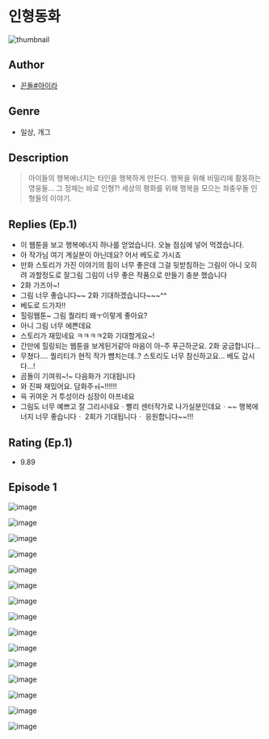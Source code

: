 # 인형동화
![thumbnail](https://image-comic.pstatic.net/user_contents_data/challenge_comic/2023/05/23/326135/upload_3544675097073170022_480x623.jpeg)

## Author
- [꼰돌#아이라](https://comic.naver.com/artistTitle?id=326135)

## Genre
- 일상, 개그

## Description
> 아이들의 행복에너지는 타인을 행복하게 만든다. 행복을 위해 비밀리에 활동하는 영웅들... 그 정체는 바로 인형?! 세상의 평화를 위해 행복을 모으는 좌충우돌 인형들의 이야기.

## Replies (Ep.1)
- 이 웹툰을 보고 행복에너지 하나를 얻었습니다. 오늘 점심에 넣어 먹겠습니다.
- 아 작가님 여기 계실분이 아닌데요? 어서 베도로 가시죠
- 만화 스토리가 가진 이야기의 힘이 너무 좋은데 그걸 뒷받침하는 그림이 아니 오히려 과할정도로 잘그림 그림이 너무 좋은 작품으로 만들기 충분 했습니다
- 2화 가즈아~!
- 그림 너무 좋습니다~~ 2화 기대하겠습니다~~~^^
- 베도로 드가자!!
- 힐링웹툰~ 그림 퀄리티 왜ㅜ이렇게 좋아요?
- 아니 그림 너무 에쁜데요
- 스토리가 재밌네요 ㅋㅋㅋㅋ2화 기대할게요~!
- 간만에 힐링되는 웹툰을 보게된거같아 마음이 아-주 푸근하군요. 2화 궁금합니다...
- 무쳤다.... 퀄리티가 현직 작가 뺨치는데..? 스토리도 너무 참신하고요... 베도 갑시다...!
- 곰돌이 기여워~!~ 다음화가 기대됩니다
- 와 진짜 재밌어요. 담화주ㅝ~!!!!!!
- 윽 귀여운 거 투성이라 심장이 아프네요
- 그림도 너무 예쁘고 잘 그리시네요ㆍ빨리 센터작가로 나가실분인데요ㆍ~~ 행복에너지 너무 좋습니다ㆍ 2회가 기대됩니다ㆍ 응원합니다~~!!!

## Rating (Ep.1)
- 9.89

## Episode 1
![image](https://image-comic.pstatic.net/user_contents_data/challenge_comic/2023/05/23/326135/upload_7004617385435281717.jpeg)

![image](https://image-comic.pstatic.net/user_contents_data/challenge_comic/2023/05/23/326135/upload_7364853445777569635.jpeg)

![image](https://image-comic.pstatic.net/user_contents_data/challenge_comic/2023/05/23/326135/upload_7363445001447236918.jpeg)

![image](https://image-comic.pstatic.net/user_contents_data/challenge_comic/2023/05/23/326135/upload_4135768329634931250.jpeg)

![image](https://image-comic.pstatic.net/user_contents_data/challenge_comic/2023/05/23/326135/upload_3919600838987833958.jpeg)

![image](https://image-comic.pstatic.net/user_contents_data/challenge_comic/2023/05/23/326135/upload_4050482506992214374.jpeg)

![image](https://image-comic.pstatic.net/user_contents_data/challenge_comic/2023/05/23/326135/upload_3486121699680008292.jpeg)

![image](https://image-comic.pstatic.net/user_contents_data/challenge_comic/2023/05/23/326135/upload_3630858094746034744.jpeg)

![image](https://image-comic.pstatic.net/user_contents_data/challenge_comic/2023/05/23/326135/upload_3906980644527694901.jpeg)

![image](https://image-comic.pstatic.net/user_contents_data/challenge_comic/2023/05/23/326135/upload_3918802812606363960.jpeg)

![image](https://image-comic.pstatic.net/user_contents_data/challenge_comic/2023/05/23/326135/upload_3631088983548060006.jpeg)

![image](https://image-comic.pstatic.net/user_contents_data/challenge_comic/2023/05/23/326135/upload_3546924688384222519.jpeg)

![image](https://image-comic.pstatic.net/user_contents_data/challenge_comic/2023/05/23/326135/upload_7364902936786515254.jpeg)

![image](https://image-comic.pstatic.net/user_contents_data/challenge_comic/2023/05/23/326135/upload_7234241369445119031.jpeg)

![image](https://image-comic.pstatic.net/user_contents_data/challenge_comic/2023/05/23/326135/upload_3545512013594637921.jpeg)
